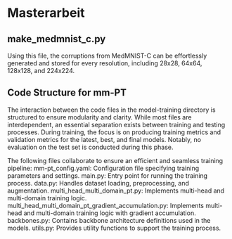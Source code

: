 # Masterarbeit
## make_medmnist_c.py
Using this file, the corruptions from MedMNIST-C can be effortlessly generated and stored for every resolution, including 28x28, 64x64, 128x128, and 224x224.
## Code Structure for mm-PT
The interaction between the code files in the model-training directory is structured to ensure modularity and clarity. While most files are interdependent, an essential separation exists between training and testing processes. During training, the focus is on producing training metrics and validation metrics for the latest, best, and final models. Notably, no evaluation on the test set is conducted during this phase.

The following files collaborate to ensure an efficient and seamless training pipeline:
mm-pt_config.yaml: Configuration file specifying training parameters and settings.
main.py: Entry point for running the training process.
data.py: Handles dataset loading, preprocessing, and augmentation.
multi_head_multi_domain_pt.py: Implements multi-head and multi-domain training logic.
multi_head_multi_domain_pt_gradient_accumulation.py: Implements multi-head and multi-domain training logic with gradient accumulation.
backbones.py: Contains backbone architecture definitions used in the models.
utils.py: Provides utility functions to support the training process.
